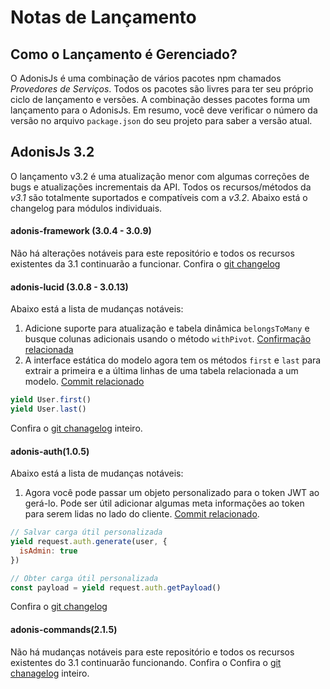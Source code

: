 # Notas de Lançamento

## Como o Lançamento é Gerenciado?
O AdonisJs é uma combinação de vários pacotes npm chamados *Provedores de Serviços*. Todos os pacotes são livres para ter seu próprio ciclo de lançamento e versões. A combinação desses pacotes forma um lançamento para o AdonisJs. Em resumo, você deve verificar o número da versão no arquivo `package.json` do seu projeto para saber a versão atual.

## AdonisJs 3.2
O lançamento v3.2 é uma atualização menor com algumas correções de bugs e atualizações incrementais da API. Todos os recursos/métodos da *v3.1* são totalmente suportados e compatíveis com a *v3.2*. Abaixo está o changelog para módulos individuais.

#### adonis-framework (3.0.4 - 3.0.9)
Não há alterações notáveis ​​para este repositório e todos os recursos existentes da 3.1 continuarão a funcionar. Confira o [git changelog](https://github.com/adonisjs/adonis-framework/blob/develop/CHANGELOG.md)

#### adonis-lucid (3.0.8 - 3.0.13)
Abaixo está a lista de mudanças notáveis:

1. Adicione suporte para atualização e tabela dinâmica `belongsToMany` e busque colunas adicionais usando o método `withPivot`. [Confirmação relacionada](https://github.com/adonisjs/adonis-lucid/commit/1d00425)
2. A interface estática do modelo agora tem os métodos `first` e `last` para extrair a primeira e a última linhas de uma tabela relacionada a um modelo. [Commit relacionado](https://github.com/adonisjs/adonis-lucid/commit/2a74d6e)

```js
yield User.first()
yield User.last()
```

Confira o [git chanagelog](https://github.com/adonisjs/adonis-lucid/blob/develop/CHANGELOG.md) inteiro.

#### adonis-auth(1.0.5)
Abaixo está a lista de mudanças notáveis:

1. Agora você pode passar um objeto personalizado para o token JWT ao gerá-lo. Pode ser útil adicionar algumas meta informações ao token para serem lidas no lado do cliente. [Commit relacionado](https://github.com/adonisjs/adonis-auth/commit/2e413fe).

```js
// Salvar carga útil personalizada
yield request.auth.generate(user, {
  isAdmin: true
})

// Obter carga útil personalizada
const payload = yield request.auth.getPayload()
```

Confira o [git changelog](https://github.com/adonisjs/adonis-auth/blob/develop/CHANGELOG.md)

#### adonis-commands(2.1.5)
Não há mudanças notáveis ​​para este repositório e todos os recursos existentes do 3.1 continuarão funcionando. Confira o
Confira o [git chanagelog](https://github.com/adonisjs/adonis-commands/blob/develop/CHANGELOG.md) inteiro.
